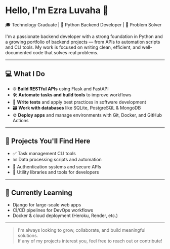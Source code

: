# Hello, I'm Ezra Luvaha 👋
🎓 Technology Graduate | 🐍 Python Backend Developer | 🚀 Problem Solver

I'm a passionate backend developer with a strong foundation in Python and a growing portfolio of backend projects — from APIs to automation scripts and CLI tools. My work is focused on writing clean, efficient, and well-documented code that solves real problems.

---

##  💻 What I Do
- 🌐 **Build RESTful APIs** using Flask and FastAPI  
- 🛠️ **Automate tasks and build tools** to improve workflows  
- 🧪 **Write tests** and apply best practices in software development  
- 🗃️ **Work with databases** like SQLite, PostgreSQL & MongoDB  
- ⚙️ **Deploy apps** and manage environments with Git, Docker, and GitHub Actions

---

## 📂 Projects You'll Find Here
- ✅ Task management CLI tools  
- 📊 Data processing scripts and automation  
- 🔐 Authentication systems and secure APIs  
- 🧰 Utility libraries and tools for developers  

---

## 🧠 Currently Learning
- Django for large-scale web apps  
- CI/CD pipelines for DevOps workflows  
- Docker & cloud deployment (Heroku, Render, etc.)

---

> I'm always looking to grow, collaborate, and build meaningful solutions.  
If any of my projects interest you, feel free to reach out or contribute!
